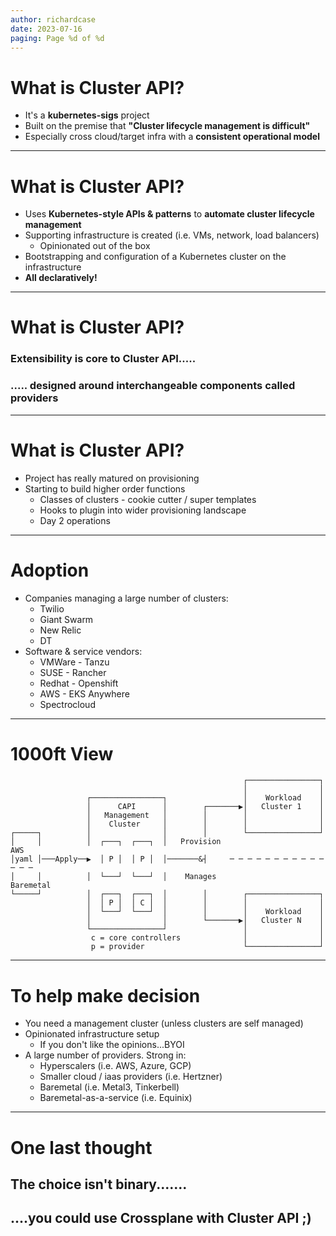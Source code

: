 ```yaml
---
author: richardcase
date: 2023-07-16
paging: Page %d of %d
---
```

# What is Cluster API?

* It's a **kubernetes-sigs** project
* Built on the premise that **"Cluster lifecycle management is difficult"**
* Especially cross cloud/target infra with a **consistent operational model**

---
# What is Cluster API?

* Uses **Kubernetes-style APIs & patterns** to **automate cluster lifecycle management**
* Supporting infrastructure is created (i.e. VMs, network, load balancers)
    * Opinionated out of the box
* Bootstrapping and configuration of a Kubernetes cluster on the infrastructure
* **All declaratively!**

---

# What is Cluster API?

### Extensibility is core to Cluster API.....

### ..... designed around interchangeable components called **providers**

---

# What is Cluster API?

* Project has really matured on provisioning
* Starting to build higher order functions
    * Classes of clusters - cookie cutter / super templates
    * Hooks to plugin into wider provisioning landscape
    * Day 2 operations 

---

# Adoption

* Companies managing a large number of clusters:
    * Twilio
    * Giant Swarm
    * New Relic
    * DT
* Software & service vendors:
    * VMWare - Tanzu
    * SUSE - Rancher
    * Redhat - Openshift
    * AWS - EKS Anywhere
    * Spectrocloud

---

# 1000ft View

```
                                                    ┌────────────────┐
                                                    │                │
                 ┌────────────────┐                 │    Workload    │
                 │      CAPI      │        ┌───────▶│   Cluster 1    │
                 │   Management   │        │        │                │
                 │    Cluster     │        │        │                │
┌─────┐          │                │        │        └────────────────┘
│     │          │  ┌───┐  ┌───┐  │   Provision                     AWS
│yaml │───Apply──▶  │ P │  │ P │  │───────&┤     ─ ─ ─ ─ ─ ─ ─ ─ ─ ─ ─ ─ ─ ─
│     │          │  └───┘  └───┘  │    Manages                      Baremetal
└─────┘          │  ┌───┐  ┌───┐  │        │        ┌────────────────┐
                 │  │ P │  │ C │  │        │        │                │
                 │  └───┘  └───┘  │        │        │    Workload    │
                 │                │        └───────▶│   Cluster N    │
                 └────────────────┘                 │                │
                  c = core controllers              │                │
                  p = provider                      └────────────────┘
```
---

# To help make decision

* You need a management cluster (unless clusters are self managed)
* Opinionated infrastructure setup
    * If you don't like the opinions...BYOI
* A large number of providers. Strong in:
    * Hyperscalers (i.e. AWS, Azure, GCP)
    * Smaller cloud / iaas providers (i.e. Hertzner)
    * Baremetal (i.e. Metal3, Tinkerbell)
    * Baremetal-as-a-service (i.e. Equinix)

---
 # One last thought

 ## The choice isn't binary.......
 ## ....you could use Crossplane with Cluster API ;)
